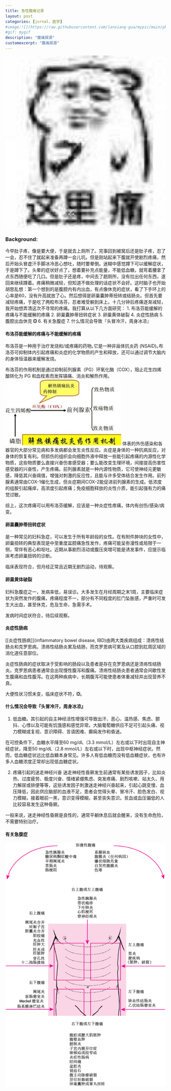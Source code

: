 ```yaml
---
title: 急性腹痛记录
layout: post
categories: [jurnal，医学]
#image:![](https://raw.githubusercontent.com/lanxiang-gua/mypic/main/photo_2022-10-27_13-48-17.jpg)
#gif: mygif
description: "腹痛探源"
customexcerpt: "腹痛探源"
---
```

![](https://raw.githubusercontent.com/lanxiang-gua/mypic/main/photo_2022-10-27_13-48-17.jpg)
### Background: 
今早肚子疼，像是要大便，于是就去上厕所了。完事回到被窝后还是肚子疼，忍了一会，忍不住了就起来准备再蹲一会儿坑。但是刚站起来下腹就开使剧烈疼痛，然后开始头冒虚汗手脚冰冷恶心想吐，随时要晕倒。迷糊中感觉蹲下可以缓解症状，于是蹲下了。头晕的症状好点了，想着要补充点能量，不能低血糖，就弯着腰拿了点东西随便吃了几口。但是肚子还是疼，中间去了趟厕所，没有拉出任何东西，遂回来继续蹲着。疼痛稍微减轻，但知道不做处理的话症状不会好。这时脑子也开始胡思乱想：第一个想到的是腹腔内有内出血，有点像休克的症状，看了下手环上的心率是60，没有升高就放了心。然后想得是卵巢囊肿蒂扭转或结肠炎。但首先要减轻疼痛，于是吃了两粒布洛芬，忍者难受躺到床上。十几分钟后疼痛逐渐减轻，我开始想弄清这次不寻常的疼痛。我打算从以下几方面研究：
	1. 布洛芬能缓解的疼痛与不能缓解的疼痛
	2. 卵巢囊肿蒂扭转症状
	3. 卵巢黄体破裂
	4. 炎症性肠病
	5. 腹腔出血休克 ❎
	6. 有关急腹症
	7. 什么情况会导致『头冒冷汗，周身冰凉』

#### 布洛芬能缓解的疼痛与不能缓解的疼痛

布洛芬是一种用于治疗发烧和/或疼痛的药物｡它是一种非甾体抗炎药 (NSAID)｡布洛芬可抑制体内引起疼痛和炎症的化学物质的产生和释放，还可以通过调节大脑内的身体恒温器来缓解发烧｡

布洛芬的作用机制是通过抑制前列腺素（PG）环氧化酶（COX），阻止花生四烯酸转化为 PG 和血栓素而发挥镇痛、消炎和解热作用。![](https://raw.githubusercontent.com/lanxiang-gua/mypic/main/W020171212510338525056.png)
体表的外伤感染和各器官的大部分常见病和多发病都会发生炎性反应。炎症是身体的一种抗病反应，对身体的恢复有利。但损伤的组织会向细胞外液中释放一些能引起疼痛的内源性化学物质，这些物质要么直接兴奋伤害感受器；要么能改变生理环境，间接提高伤害性感受器的兴奋性，产生疼痛。前列腺素就是一种内源性物质，它可使神经元更敏感，降低其兴奋阈值，增强对刺激的反应性，且能与许多受体结合发生作用。前列腺素通常由COX-1催化生成，但炎症期间COX-2能促进前列腺素的生成。低浓度的组胺引起瘙痒，高浓度引起疼痛；免疫细胞释放的炎性介质，能引起强有力的痛觉过敏。

综上，这次疼痛可以用布洛芬缓解，应该是一种炎症性疼痛，体内有创伤/感染/病变。

#### 卵巢囊肿蒂扭转症状
是一种常见的妇科急症，可以发生于所有年龄段的女性。在有附件肿块的女性中，卵巢扭转的典型表现是中至重度盆腔痛急性发作，疼痛可能呈弥漫性或局限于一侧，常伴有恶心和呕吐。近期从事剧烈活动或腹压突增可能是诱发事件，应提示临床考虑卵巢扭转的诊断。

临床表现符合，但月经正常且近期无剧烈运动，待观察。

#### 卵巢黄体破裂
妇科急腹症之一，发病率低，易误诊。大多发生在月经周期之末1周，主要临床症状为突然发作的腹痛，疼痛程度不一，部分有不同程度的肛门坠胀感，严重时可发生大出血，甚至休克，危及生命，急需手术。

发病时间症状符合，待后续观察。 

#### 炎症性肠病
[[炎症性肠病]](inflammatory bowel disease, IBD)由两大类疾病组成：溃疡性结肠炎和克罗恩病。溃疡性结肠炎累及结肠，而克罗恩病可累及从口腔到肛周区域的消化道任意部位。

炎症性肠病的症状取决于受影响的肠段以及患者是存在克罗恩病还是溃疡性结肠炎。克罗恩病患者通常会出现慢性腹泻和腹痛。溃疡性结肠炎患者通常会间歇性发生腹痛和血性腹泻。在这两种疾病中，长期腹泻可能使患者体重减轻并出现营养不良。

大便性状习惯未变，临床症状不符，❎。

#### 什么情况会导致『头冒冷汗，周身冰凉』
1. 低血糖。其引起的自主神经活性增强可导致出汗、恶心、温热感、焦虑、颤抖、心悸以及可能有饥饿感和感觉异常。大脑葡萄糖供应不足可引起头痛、视力模糊或复视、意识障碍、言语困难、癫痫发作和昏迷。

在可控条件下，血糖水平降至60 mg/dL（3.3 mmol/L）左右或以下时出现自主神经症状，降至50 mg/dL（2.8 mmol/L）左右或以下时，出现中枢神经症状。然而，低血糖症状远比低血糖本身常见。许多人有低血糖而没有低血糖症状，也有许多人血糖浓度正常却出现低血糖症状。

2. 疼痛引起的迷走神经兴奋
迷走神经性昏厥发生前通常有某些诱发因子，比如炎热、过度疲劳、极度兴奋、情绪紧绷焦虑、突发疼痛、剧烈咳嗽、站太久、用力解尿或排便等等，这些诱发因子刺激迷走神经兴奋起来，引起心跳变慢、血压降低，因此供应脑部的血液不足，患者会觉得头晕、冒冷汗、脸色发白、视力模糊，接着眼前一黑，意识变得模糊，甚至丧失意识。贫血或血压偏低的人比较容易发生这种昏厥。

一般来说，迷走神经性昏厥是良性的，通常平躺休息后就会醒来，没有生命危险，不需要特别治疗。

#### 有关急腹症
![](https://raw.githubusercontent.com/lanxiang-gua/mypic/main/GI_location_abdominal_pain_zh.gif)
